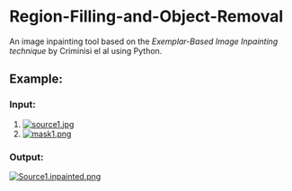 # Region-Filling-and-Object-Removal

An image inpainting tool based on the *Exemplar-Based Image Inpainting technique* by Criminisi el al using Python.

## Example:
### Input:
1. [![source1.jpg](https://s26.postimg.org/lzbiev1xl/source1.jpg)](https://postimg.org/image/8iejvzrlx/)
2. [![mask1.png](https://s26.postimg.org/qmhkgmpah/mask1.png)](https://postimg.org/image/p7fzrwo79/)

### Output:
[![Source1.inpainted.png](https://s26.postimg.org/lp3zvinbd/Source1.inpainted.png)](https://postimg.org/image/j7s8o93et/)
